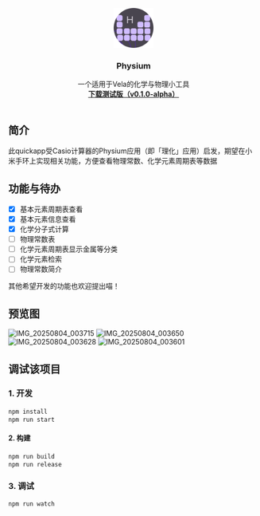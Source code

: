 <p align="center">
  <a href="https://github.com/asahiqin/physium-aiot">
    <img src="src/common/logo.png" alt="Logo" width="80" height="80">
  </a>

  <h3 align="center">Physium</h3>
  <p align="center">
    一个适用于Vela的化学与物理小工具	
    <br />
    <a href="https://github.com/asahiqin/physium-aiot/releases/tag/v0.0.1-alpha"><strong>下载测试版（v0.1.0-alpha）</strong></a>
    <br />
    <br />
  </p>

</p>

## 简介
 此quickapp受Casio计算器的Physium应用（即「理化」应用）启发，期望在小米手环上实现相关功能，方便查看物理常数、化学元素周期表等数据

## 功能与待办
- [x] 基本元素周期表查看
- [x] 基本元素信息查看
- [x] 化学分子式计算
- [ ] 物理常数表
- [ ] 化学元素周期表显示金属等分类
- [ ] 化学元素检索
- [ ] 物理常数简介

其他希望开发的功能也欢迎提出喵！

## 预览图

![IMG_20250804_003715](https://github.com/user-attachments/assets/b30ea615-1981-4942-8f51-c92dee0db1aa)
![IMG_20250804_003650](https://github.com/user-attachments/assets/5e5454d4-0641-4657-9fc8-b855f2db7a6c)
![IMG_20250804_003628](https://github.com/user-attachments/assets/3781fc98-e9d8-4e05-849c-43826903011f)
![IMG_20250804_003601](https://github.com/user-attachments/assets/81350bbe-26f7-4912-868c-2f777d03ba29)

## 调试该项目
### 1. 开发

```
npm install
npm run start
```

#### 2. 构建

```
npm run build
npm run release
```

### 3. 调试

```
npm run watch
```
